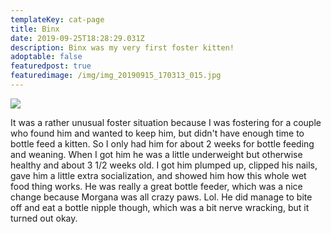 ```yaml
---
templateKey: cat-page
title: Binx
date: 2019-09-25T18:28:29.031Z
description: Binx was my very first foster kitten!
adoptable: false
featuredpost: true
featuredimage: /img/img_20190915_170313_015.jpg
---
```

![](/img/20190912_125009.jpg)

It was a rather unusual foster situation because I was fostering for a couple who found him and wanted to keep him, but didn't have enough time to bottle feed a kitten. So I only had him for about 2 weeks for bottle feeding and weaning. When I got him he was a little underweight but otherwise healthy and about 3 1/2 weeks old. I got him plumped up, clipped his nails, gave him a little extra socialization, and showed him how this whole wet food thing works. He was really a great bottle feeder, which was a nice change because Morgana was all crazy paws. Lol. He did manage to bite off and eat a bottle nipple though, which was a bit nerve wracking, but it turned out okay.
